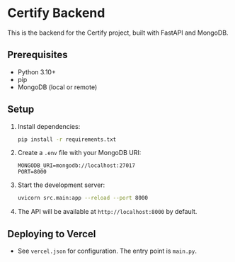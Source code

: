 # Certify Backend

This is the backend for the Certify project, built with FastAPI and MongoDB.

## Prerequisites

- Python 3.10+
- pip
- MongoDB (local or remote)

## Setup

1. Install dependencies:
   ```sh
   pip install -r requirements.txt
   ```
2. Create a `.env` file with your MongoDB URI:
   ```env
   MONGODB_URI=mongodb://localhost:27017
   PORT=8000
   ```
3. Start the development server:
   ```sh
   uvicorn src.main:app --reload --port 8000
   ```
4. The API will be available at `http://localhost:8000` by default.

## Deploying to Vercel

- See `vercel.json` for configuration. The entry point is `main.py`.

